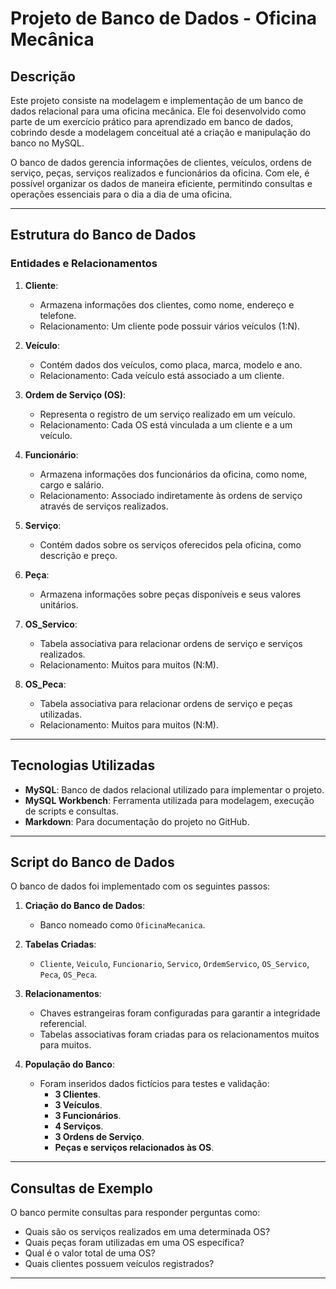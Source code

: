 # Projeto de Banco de Dados - Oficina Mecânica

## Descrição
Este projeto consiste na modelagem e implementação de um banco de dados relacional para uma oficina mecânica. Ele foi desenvolvido como parte de um exercício prático para aprendizado em banco de dados, cobrindo desde a modelagem conceitual até a criação e manipulação do banco no MySQL.

O banco de dados gerencia informações de clientes, veículos, ordens de serviço, peças, serviços realizados e funcionários da oficina. Com ele, é possível organizar os dados de maneira eficiente, permitindo consultas e operações essenciais para o dia a dia de uma oficina.

---

## Estrutura do Banco de Dados

### Entidades e Relacionamentos
1. **Cliente**:
   - Armazena informações dos clientes, como nome, endereço e telefone.
   - Relacionamento: Um cliente pode possuir vários veículos (1:N).

2. **Veículo**:
   - Contém dados dos veículos, como placa, marca, modelo e ano.
   - Relacionamento: Cada veículo está associado a um cliente.

3. **Ordem de Serviço (OS)**:
   - Representa o registro de um serviço realizado em um veículo.
   - Relacionamento: Cada OS está vinculada a um cliente e a um veículo.

4. **Funcionário**:
   - Armazena informações dos funcionários da oficina, como nome, cargo e salário.
   - Relacionamento: Associado indiretamente às ordens de serviço através de serviços realizados.

5. **Serviço**:
   - Contém dados sobre os serviços oferecidos pela oficina, como descrição e preço.

6. **Peça**:
   - Armazena informações sobre peças disponíveis e seus valores unitários.

7. **OS_Servico**:
   - Tabela associativa para relacionar ordens de serviço e serviços realizados.
   - Relacionamento: Muitos para muitos (N:M).

8. **OS_Peca**:
   - Tabela associativa para relacionar ordens de serviço e peças utilizadas.
   - Relacionamento: Muitos para muitos (N:M).

---

## Tecnologias Utilizadas
- **MySQL**: Banco de dados relacional utilizado para implementar o projeto.
- **MySQL Workbench**: Ferramenta utilizada para modelagem, execução de scripts e consultas.
- **Markdown**: Para documentação do projeto no GitHub.

---

## Script do Banco de Dados
O banco de dados foi implementado com os seguintes passos:

1. **Criação do Banco de Dados**:
   - Banco nomeado como `OficinaMecanica`.

2. **Tabelas Criadas**:
   - `Cliente`, `Veiculo`, `Funcionario`, `Servico`, `OrdemServico`, `OS_Servico`, `Peca`, `OS_Peca`.

3. **Relacionamentos**:
   - Chaves estrangeiras foram configuradas para garantir a integridade referencial.
   - Tabelas associativas foram criadas para os relacionamentos muitos para muitos.

4. **População do Banco**:
   - Foram inseridos dados fictícios para testes e validação:
     - **3 Clientes**.
     - **3 Veículos**.
     - **3 Funcionários**.
     - **4 Serviços**.
     - **3 Ordens de Serviço**.
     - **Peças e serviços relacionados às OS**.

---

## Consultas de Exemplo
O banco permite consultas para responder perguntas como:
- Quais são os serviços realizados em uma determinada OS?
- Quais peças foram utilizadas em uma OS específica?
- Qual é o valor total de uma OS?
- Quais clientes possuem veículos registrados?

---

